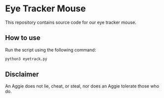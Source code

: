 # Eye Tracker Mouse

This repository contains source code for our eye tracker mouse.  

## How to use

Run the script using the following command:
```bash
python3 eyetrack.py
```

## Disclaimer
An Aggie does not lie, cheat, or steal, nor does an Aggie tolerate those who do.
